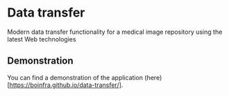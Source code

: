 # Data transfer
Modern data transfer functionality for a medical image repository using the latest Web technologies

## Demonstration
You can find a demonstration of the application (here)[https://boinfra.github.io/data-transfer/].
